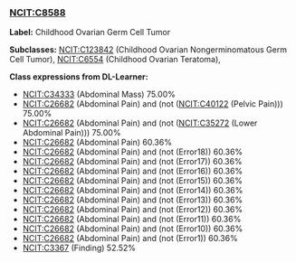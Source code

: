 
### [NCIT:C8588](http://purl.obolibrary.org/obo/NCIT_C8588)
**Label:** Childhood Ovarian Germ Cell Tumor

**Subclasses:** [NCIT:C123842](http://purl.obolibrary.org/obo/NCIT_C123842) (Childhood Ovarian Nongerminomatous Germ Cell Tumor), [NCIT:C6554](http://purl.obolibrary.org/obo/NCIT_C6554) (Childhood Ovarian Teratoma), 

**Class expressions from DL-Learner:**

- [NCIT:C34333](http://purl.obolibrary.org/obo/NCIT_C34333) (Abdominal Mass) 75.00%
- [NCIT:C26682](http://purl.obolibrary.org/obo/NCIT_C26682) (Abdominal Pain) and (not ([NCIT:C40122](http://purl.obolibrary.org/obo/NCIT_C40122) (Pelvic Pain))) 75.00%
- [NCIT:C26682](http://purl.obolibrary.org/obo/NCIT_C26682) (Abdominal Pain) and (not ([NCIT:C35272](http://purl.obolibrary.org/obo/NCIT_C35272) (Lower Abdominal Pain))) 75.00%
- [NCIT:C26682](http://purl.obolibrary.org/obo/NCIT_C26682) (Abdominal Pain) 60.36%
- [NCIT:C26682](http://purl.obolibrary.org/obo/NCIT_C26682) (Abdominal Pain) and (not (Error18)) 60.36%
- [NCIT:C26682](http://purl.obolibrary.org/obo/NCIT_C26682) (Abdominal Pain) and (not (Error17)) 60.36%
- [NCIT:C26682](http://purl.obolibrary.org/obo/NCIT_C26682) (Abdominal Pain) and (not (Error16)) 60.36%
- [NCIT:C26682](http://purl.obolibrary.org/obo/NCIT_C26682) (Abdominal Pain) and (not (Error15)) 60.36%
- [NCIT:C26682](http://purl.obolibrary.org/obo/NCIT_C26682) (Abdominal Pain) and (not (Error14)) 60.36%
- [NCIT:C26682](http://purl.obolibrary.org/obo/NCIT_C26682) (Abdominal Pain) and (not (Error13)) 60.36%
- [NCIT:C26682](http://purl.obolibrary.org/obo/NCIT_C26682) (Abdominal Pain) and (not (Error12)) 60.36%
- [NCIT:C26682](http://purl.obolibrary.org/obo/NCIT_C26682) (Abdominal Pain) and (not (Error11)) 60.36%
- [NCIT:C26682](http://purl.obolibrary.org/obo/NCIT_C26682) (Abdominal Pain) and (not (Error10)) 60.36%
- [NCIT:C26682](http://purl.obolibrary.org/obo/NCIT_C26682) (Abdominal Pain) and (not (Error1)) 60.36%
- [NCIT:C3367](http://purl.obolibrary.org/obo/NCIT_C3367) (Finding) 52.52%


